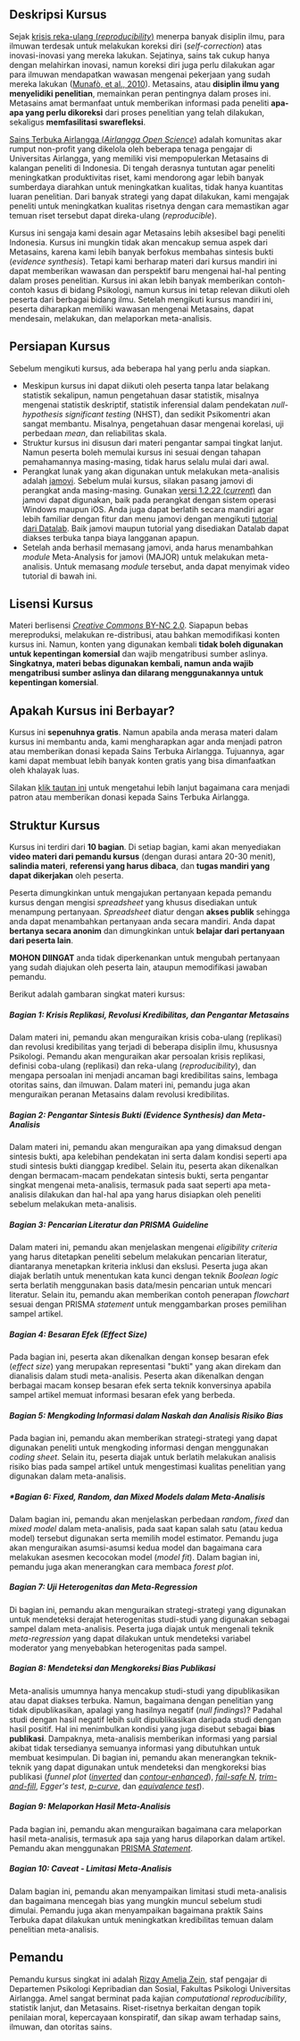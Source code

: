 ## Deskripsi Kursus
Sejak [krisis reka-ulang (*reproducibility*)](http://www.nature.com/news/1-500-scientists-lift-the-lid-on-reproducibility-1.19970) menerpa banyak disiplin ilmu, para ilmuwan terdesak untuk melakukan koreksi diri (*self-correction*) atas inovasi-inovasi yang mereka lakukan. Sejatinya, sains tak cukup hanya dengan melahirkan inovasi, namun koreksi diri juga perlu dilakukan agar para ilmuwan mendapatkan wawasan mengenai pekerjaan yang sudah mereka lakukan ([Munafò, et al., 2010](http://www.nature.com/articles/s41562-016-0021)). Metasains, atau **disiplin ilmu yang menyelidiki penelitian**, memainkan peran pentingnya dalam proses ini. Metasains amat bermanfaat untuk memberikan informasi pada peneliti **apa-apa yang perlu dikoreksi** dari proses penelitian yang telah dilakukan, sekaligus **memfasilitasi swarefleksi**.

[Sains Terbuka Airlangga (*Airlangga Open Science*)](https://sainsterbukaua.github.io/) adalah komunitas akar rumput non-profit yang dikelola oleh beberapa tenaga pengajar di Universitas Airlangga, yang memiliki visi mempopulerkan Metasains di kalangan peneliti di Indonesia. Di tengah derasnya tuntutan agar peneliti meningkatkan produktivitas riset, kami mendorong agar lebih banyak sumberdaya diarahkan untuk meningkatkan kualitas, tidak hanya kuantitas luaran penelitian. Dari banyak strategi yang dapat dilakukan, kami mengajak peneliti untuk meningkatkan kualitas risetnya dengan cara memastikan agar temuan riset tersebut dapat direka-ulang (*reproducible*).

Kursus ini sengaja kami desain agar Metasains lebih aksesibel bagi peneliti Indonesia. Kursus ini mungkin tidak akan mencakup semua aspek dari Metasains, karena kami lebih banyak berfokus membahas sintesis bukti (*evidence synthesis*). Tetapi kami berharap materi dari kursus mandiri ini dapat memberikan wawasan dan perspektif baru mengenai hal-hal penting dalam proses penelitian. Kursus ini akan lebih banyak memberikan contoh-contoh kasus di bidang Psikologi, namun kursus ini tetap relevan diikuti oleh peserta dari berbagai bidang ilmu. Setelah mengikuti kursus mandiri ini, peserta diharapkan memiliki wawasan mengenai Metasains, dapat mendesain, melakukan, dan melaporkan meta-analisis.

## Persiapan Kursus
Sebelum mengikuti kursus, ada beberapa hal yang perlu anda siapkan.

* Meskipun kursus ini dapat diikuti oleh peserta tanpa latar belakang statistik sekalipun, namun pengetahuan dasar statistik, misalnya mengenai statistik deskriptif, statistik inferensial dalam pendekatan *null-hypothesis significant testing* (NHST), dan sedikit Psikomentri akan sangat membantu. Misalnya, pengetahuan dasar mengenai korelasi, uji perbedaan *mean*, dan reliabilitas skala.
* Struktur kursus ini disusun dari materi pengantar sampai tingkat lanjut. Namun peserta boleh memulai kursus ini sesuai dengan tahapan pemahamannya masing-masing, tidak harus selalu mulai dari awal.
* Perangkat lunak yang akan digunakan untuk melakukan meta-analisis adalah [jamovi](https://www.jamovi.org/). Sebelum mulai kursus, silakan pasang jamovi di perangkat anda masing-masing. Gunakan [versi 1.2.22 (*current*)](https://www.jamovi.org/download.html) dan jamovi dapat digunakan, baik pada perangkat dengan sistem operasi Windows maupun iOS. Anda juga dapat berlatih secara mandiri agar lebih familiar dengan fitur dan menu jamovi dengan mengikuti [tutorial dari Datalab](https://www.jamovi.org/). Baik jamovi maupun tutorial yang disediakan Datalab dapat diakses terbuka tanpa biaya langganan apapun.
* Setelah anda berhasil memasang jamovi, anda harus menambahkan *module* Meta-Analysis for jamovi (MAJOR) untuk melakukan meta-analisis. Untuk memasang *module* tersebut, anda dapat menyimak video tutorial di bawah ini.

## Lisensi Kursus
Materi berlisensi [*Creative Commons* BY-NC 2.0](https://creativecommons.org/licenses/by-nc/2.0/). Siapapun bebas mereproduksi, melakukan re-distribusi, atau bahkan memodifikasi konten kursus ini. Namun, konten yang digunakan kembali **tidak boleh digunakan untuk kepentingan komersial** dan wajib mengatribusi sumber aslinya. **Singkatnya, materi bebas digunakan kembali, namun anda wajib mengatribusi sumber aslinya dan dilarang menggunakannya untuk kepentingan komersial**.

## Apakah Kursus ini Berbayar?
Kursus ini **sepenuhnya gratis**. Namun apabila anda merasa materi dalam kursus ini membantu anda, kami mengharapkan agar anda menjadi patron atau memberikan donasi kepada Sains Terbuka Airlangga. Tujuannya, agar kami dapat membuat lebih banyak konten gratis yang bisa dimanfaatkan oleh khalayak luas.

Silakan [klik tautan ini](https://sainsterbukaua.github.io/donation/) untuk mengetahui lebih lanjut bagaimana cara menjadi patron atau memberikan donasi kepada Sains Terbuka Airlangga.

## Struktur Kursus

Kursus ini terdiri dari **10 bagian**. Di setiap bagian, kami akan menyediakan **video materi dari pemandu kursus** (dengan durasi antara 20-30 menit), **salindia materi**, **referensi yang harus dibaca**, dan **tugas mandiri yang dapat dikerjakan** oleh peserta. 

Peserta dimungkinkan untuk mengajukan pertanyaan kepada pemandu kursus dengan mengisi *spreadsheet* yang khusus disediakan untuk menampung pertanyaan. *Spreadsheet* diatur dengan **akses publik** sehingga anda dapat menambahkan pertanyaan anda secara mandiri. Anda dapat **bertanya secara anonim** dan dimungkinkan untuk **belajar dari pertanyaan dari peserta lain**. 

****MOHON DIINGAT**** anda tidak diperkenankan untuk mengubah pertanyaan yang sudah diajukan oleh peserta lain, ataupun memodifikasi jawaban pemandu.

Berikut adalah gambaran singkat materi kursus:

##### **Bagian 1: Krisis Replikasi, Revolusi Kredibilitas, dan Pengantar Metasains**
Dalam materi ini, pemandu akan menguraikan krisis coba-ulang (replikasi) dan revolusi kredibilitas yang terjadi di beberapa disiplin ilmu, khususnya Psikologi. Pemandu akan menguraikan akar persoalan krisis replikasi, definisi coba-ulang (replikasi) dan reka-ulang (*reproducibility*), dan mengapa persoalan ini menjadi ancaman bagi kredibilitas sains, lembaga otoritas sains, dan ilmuwan. Dalam materi ini, pemandu juga akan menguraikan peranan Metasains dalam revolusi kredibilitas.

##### **Bagian 2: Pengantar Sintesis Bukti (*Evidence Synthesis*) dan Meta-Analisis**
Dalam materi ini, pemandu akan menguraikan apa yang dimaksud dengan sintesis bukti, apa kelebihan pendekatan ini serta dalam kondisi seperti apa studi sintesis bukti dianggap kredibel. Selain itu, peserta akan dikenalkan dengan bermacam-macam pendekatan sintesis bukti, serta pengantar singkat mengenai meta-analisis, termasuk pada saat seperti apa meta-analisis dilakukan dan hal-hal apa yang harus disiapkan oleh peneliti sebelum melakukan meta-analisis.

##### **Bagian 3: Pencarian Literatur dan PRISMA *Guideline***
Dalam materi ini, pemandu akan menjelaskan mengenai *eligibility criteria* yang harus ditetapkan peneliti sebelum melakukan pencarian literatur, diantaranya menetapkan kriteria inklusi dan ekslusi. Peserta juga akan diajak berlatih untuk menentukan kata kunci dengan teknik *Boolean logic* serta berlatih menggunakan basis data/mesin pencarian untuk mencari literatur. Selain itu, pemandu akan memberikan contoh penerapan *flowchart* sesuai dengan PRISMA *statement* untuk menggambarkan proses pemilihan sampel artikel.

##### **Bagian 4: Besaran Efek (*Effect Size*)**
Pada bagian ini, peserta akan dikenalkan dengan konsep besaran efek (*effect size*) yang merupakan representasi "bukti" yang akan direkam dan dianalisis dalam studi meta-analisis. Peserta akan dikenalkan dengan berbagai macam konsep besaran efek serta teknik konversinya apabila sampel artikel memuat informasi besaran efek yang berbeda.

##### **Bagian 5: Mengkoding Informasi dalam Naskah dan Analisis Risiko Bias**
Pada bagian ini, pemandu akan memberikan strategi-strategi yang dapat digunakan peneliti untuk mengkoding informasi dengan menggunakan *coding sheet*. Selain itu, peserta diajak untuk berlatih melakukan analisis risiko bias pada sampel artikel untuk mengestimasi kualitas penelitian yang digunakan dalam meta-analisis.

##### ***Bagian 6: *Fixed*, *Random*, dan *Mixed Models* dalam Meta-Analisis**
Dalam bagian ini, pemandu akan menjelaskan perbedaan *random*, *fixed* dan *mixed model* dalam meta-analisis, pada saat kapan salah satu (atau kedua model) tersebut digunakan serta memilih model estimator. Pemandu juga akan menguraikan asumsi-asumsi kedua model dan bagaimana cara melakukan asesmen kecocokan model (*model fit*). Dalam bagian ini, pemandu juga akan menerangkan cara membaca *forest plot*.

##### **Bagian 7: Uji Heterogenitas dan *Meta-Regression***
Di bagian ini, pemandu akan menguraikan strategi-strategi yang digunakan untuk mendeteksi derajat heterogenitas studi-studi yang digunakan sebagai sampel dalam meta-analisis. Peserta juga diajak untuk mengenali teknik *meta-regression* yang dapat dilakukan untuk mendeteksi variabel moderator yang menyebabkan heterogenitas pada sampel.

##### **Bagian 8: Mendeteksi dan Mengkoreksi Bias Publikasi**
Meta-analisis umumnya hanya mencakup studi-studi yang dipublikasikan atau dapat diakses terbuka. Namun, bagaimana dengan penelitian yang tidak dipublikasikan, apalagi yang hasilnya negatif (*null findings*)? Padahal studi dengan hasil negatif lebih sulit dipublikasikan daripada studi dengan hasil positif. Hal ini menimbulkan kondisi yang juga disebut sebagai **bias publikasi**. Dampaknya, meta-analisis memberikan informasi yang parsial akibat tidak tersedianya semuanya informasi yang dibutuhkan untuk membuat kesimpulan. Di bagian ini, pemandu akan menerangkan teknik-teknik yang dapat digunakan untuk mendeteksi dan mengkoreksi bias publikasi (*funnel plot* ([*inverted*](https://journals.sagepub.com/doi/pdf/10.1177/1536867X0400400204) dan [*contour-enhanced*](https://linkinghub.elsevier.com/retrieve/pii/S0895435607004350)), [*fail-safe N*](bmj.com/content/312/7023/125.1.abstract), [*trim-and-fill*](https://onlinelibrary.wiley.com/doi/abs/10.1111/j.0006-341X.2000.00455.x), *Egger's test*, [*p-curve*](https://doi.org/10.1177/1745691614553988), dan [*equivalence test*](https://journals.sagepub.com/doi/full/10.1177/2515245918770963)).

##### **Bagian 9: Melaporkan Hasil Meta-Analisis**
Pada bagian ini, pemandu akan menguraikan bagaimana cara melaporkan hasil meta-analisis, termasuk apa saja yang harus dilaporkan dalam artikel. Pemandu akan menggunakan [PRISMA *Statement*](http://dx.plos.org/10.1371/journal.pmed.1000097).

##### **Bagian 10: Caveat - Limitasi Meta-Analisis**
Dalam bagian ini, pemandu akan menyampaikan limitasi studi meta-analisis dan bagaimana mencegah bias yang mungkin muncul sebelum studi dimulai. Pemandu juga akan menyampaikan bagaimana praktik Sains Terbuka dapat dilakukan untuk meningkatkan kredibilitas temuan dalam penelitian meta-analisis.

## Pemandu
Pemandu kursus singkat ini adalah [Rizqy Amelia Zein](https://rameliaz.github.io/), staf pengajar di Departemen Psikologi Kepribadian dan Sosial, Fakultas Psikologi Universitas Airlangga. Amel sangat berminat pada kajian *computational reproducibility*, statistik lanjut, dan Metasains. Riset-risetnya berkaitan dengan topik penilaian moral, kepercayaan konspiratif, dan sikap awam terhadap sains, ilmuwan, dan otoritas sains.